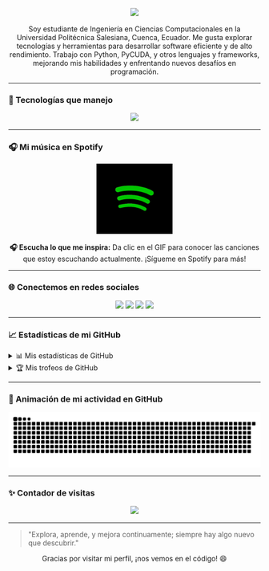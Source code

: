 <p align="center">
  <img src="https://capsule-render.vercel.app/api?type=waving&height=200&text=¡Hola!%20Soy%20Kaar%20Joseph%20👋&fontAlign=50&fontAlignY=40&color=gradient"/>
</p>

<p align="center">
  Soy estudiante de Ingeniería en Ciencias Computacionales en la Universidad Politécnica Salesiana, Cuenca, Ecuador. Me gusta explorar tecnologías y herramientas para desarrollar software eficiente y de alto rendimiento. Trabajo con Python, PyCUDA, y otros lenguajes y frameworks, mejorando mis habilidades y enfrentando nuevos desafíos en programación.
</p>

---

### 🚀 Tecnologías que manejo
<p align="center">
  <img src="https://skillicons.dev/icons?i=python,cpp,js,flask,docker,git,tensorflow,pytorch,linux,windows&theme=light"/>
</p>

---

### 🎧 Mi música en Spotify
<p align="center">
  <a href="https://open.spotify.com/user/22uk6twzqkczc4hvfa3rorf6q" target="_blank">
    <img src="spotify.gif" width="30%" alt="Mi música en Spotify">
  </a>
</p>

<p align="center">
  <strong>🎧 Escucha lo que me inspira:</strong> Da clic en el GIF para conocer las canciones que estoy escuchando actualmente. ¡Sígueme en Spotify para más!
</p>

---

### 🌐 Conectemos en redes sociales
<p align="center">
  <a href="https://www.linkedin.com/in/kaar-joseph-5612481a2/"><img src="https://img.shields.io/badge/LinkedIn-0077B5?style=for-the-badge&logo=linkedin&logoColor=white"/></a>
  <a href="https://github.com/KaarJoseph"><img src="https://img.shields.io/badge/GitHub-000000?style=for-the-badge&logo=github&logoColor=white"/></a>
  <a href="https://www.facebook.com/KaarUnkuchSaant"><img src="https://img.shields.io/badge/Facebook-1877F2?style=for-the-badge&logo=facebook&logoColor=white"/></a>
  <a href="https://www.instagram.com/kaar_joseph/"><img src="https://img.shields.io/badge/Instagram-E4405F?style=for-the-badge&logo=instagram&logoColor=white"/></a>
</p>

---

### 📈 Estadísticas de mi GitHub
<details>
  <summary>📊 Mis estadísticas de GitHub</summary>
  <p align="center">
    <img src="https://github-readme-stats.vercel.app/api?username=KaarJoseph&show_icons=true&theme=radical&count_private=true&hide=prs"/>
  </p>
</details>

<details>
  <summary>🏆 Mis trofeos de GitHub</summary>
  <p align="center">
    <img src="https://github-profile-trophy.vercel.app/?username=KaarJoseph&theme=gruvbox&no-bg=true&margin-w=15&margin-h=15"/>
  </p>
</details>

---

### 🐍 Animación de mi actividad en GitHub
<p align="center">
  <img src="https://raw.githubusercontent.com/KaarJoseph/KaarJoseph/output/github-contribution-grid-snake.svg" alt="GitHub Snake Animation">
</p>

---

### ✨ Contador de visitas
<p align="center">
  <img src="https://komarev.com/ghpvc/?username=KaarJoseph&label=Visitas%20al%20perfil&color=ff69b4&style=flat"/>
</p>

---

> "Explora, aprende, y mejora continuamente; siempre hay algo nuevo que descubrir."

<p align="center">Gracias por visitar mi perfil, ¡nos vemos en el código! 😄</p>

